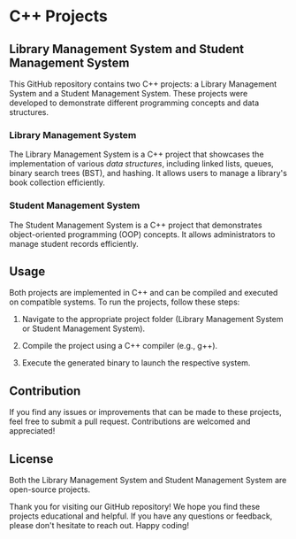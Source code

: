 # C++ Projects

## Library Management System and Student Management System
This GitHub repository contains two C++ projects: a Library Management System and a Student Management System. These projects were developed to demonstrate different programming concepts and data structures.

### Library Management System
The Library Management System is a C++ project that showcases the implementation of various *data structures*, including linked lists, queues, binary search trees (BST), and hashing. It allows users to manage a library's book collection efficiently.

### Student Management System
The Student Management System is a C++ project that demonstrates object-oriented programming (OOP) concepts. It allows administrators to manage student records efficiently.

## Usage

Both projects are implemented in C++ and can be compiled and executed on compatible systems. To run the projects, follow these steps:

1. Navigate to the appropriate project folder (Library Management System or Student Management System).

2. Compile the project using a C++ compiler (e.g., g++).

3. Execute the generated binary to launch the respective system.

## Contribution

If you find any issues or improvements that can be made to these projects, feel free to submit a pull request. Contributions are welcomed and appreciated!

## License

Both the Library Management System and Student Management System are open-source projects.

Thank you for visiting our GitHub repository! We hope you find these projects educational and helpful. If you have any questions or feedback, please don't hesitate to reach out. Happy coding!
